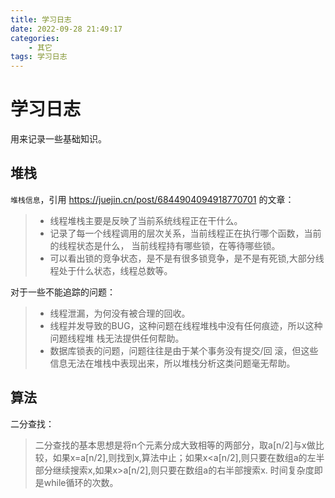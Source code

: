 ```yaml
---
title: 学习日志
date: 2022-09-28 21:49:17
categories: 
    - 其它
tags: 学习日志
---
```


# 学习日志

用来记录一些基础知识。

## 堆栈

``堆栈信息``，引用 https://juejin.cn/post/6844904094918770701 的文章：

> - 线程堆栈主要是反映了当前系统线程正在干什么。
> - 记录了每一个线程调用的层次关系，当前线程正在执行哪个函数，当前的线程状态是什么， 当前线程持有哪些锁，在等待哪些锁。
> - 可以看出锁的竞争状态，是不是有很多锁竞争，是不是有死锁,大部分线程处于什么状态，线程总数等。

对于一些不能追踪的问题：

> - 线程泄漏，为何没有被合理的回收。
> - 线程并发导致的BUG，这种问题在线程堆栈中没有任何痕迹，所以这种问题线程堆 栈无法提供任何帮助。
> - 数据库锁表的问题，问题往往是由于某个事务没有提交/回 滚，但这些信息无法在堆栈中表现出来，所以堆栈分析这类问题毫无帮助。

## 算法

二分查找：

> 二分查找的基本思想是将n个元素分成大致相等的两部分，取a[n/2]与x做比较，如果x=a[n/2],则找到x,算法中止；如果x<a[n/2],则只要在数组a的左半部分继续搜索x,如果x>a[n/2],则只要在数组a的右半部搜索x. 时间复杂度即是while循环的次数。